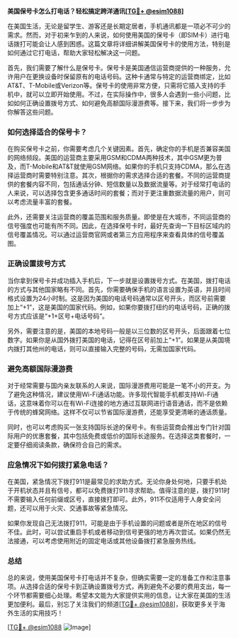 **美国保号卡怎么打电话？轻松搞定跨洋通讯[[TG💪+ @esim1088](https://t.me/s/esim1088)]**

在美国生活，无论是留学生、游客还是长期定居者，手机通讯都是一项必不可少的需求。然而，对于初来乍到的人来说，如何使用美国的保号卡（即SIM卡）进行电话拨打可能会让人感到困惑。这篇文章将详细讲解美国保号卡的使用方法，特别是如何通过它打电话，帮助大家轻松解决这一问题。

首先，我们需要了解什么是保号卡。保号卡是美国通信运营商提供的一种服务，允许用户在更换设备时保留原有的电话号码。这种卡通常与特定的运营商绑定，比如AT&T、T-Mobile或Verizon等。保号卡的使用非常方便，只需将它插入支持的手机中，就可以立即开始使用。不过，在实际操作中，很多人会遇到一些小问题，比如如何正确设置拨号方式、如何避免高额国际漫游费等。接下来，我们将一步步为你解答这些问题。

### 如何选择适合的保号卡？

在购买保号卡之前，你需要考虑几个关键因素。首先，确定你的手机是否兼容美国的网络频段。美国的运营商主要采用GSM和CDMA两种技术，其中GSM更为普及，而T-Mobile和AT&T就使用GSM网络。如果你的手机只支持CDMA，那么在选择运营商时需要特别注意。其次，根据你的需求选择合适的套餐。不同的运营商提供的套餐内容不同，包括通话分钟、短信数量以及数据流量等。对于经常打电话的人来说，可以选择包含更多通话时间的套餐；而对于更注重数据流量的用户，则可以考虑流量丰富的套餐。

此外，还需要关注运营商的覆盖范围和服务质量。即使是在大城市，不同运营商的信号强度也可能有所不同。因此，在选择保号卡时，最好先查询一下目标区域内的信号覆盖情况。可以通过运营商官网或者第三方应用程序来查看具体的信号覆盖图。

### 正确设置拨号方式

当你拿到保号卡并成功插入手机后，下一步就是设置拨号方式。在美国，拨打电话的方式与其他国家略有不同。首先，你需要确保手机的语言设置为英语，并且时间格式设置为24小时制。这是因为美国的电话号码通常以区号开头，而区号前需要加上“+1”，这是美国的国家代码。例如，如果你要拨打纽约的电话号码，正确的拨号方式应该是“+1+区号+电话号码”。

另外，需要注意的是，美国的本地号码一般是以三位数的区号开头，后面跟着七位数字。如果你是从国外拨打美国的电话，记得在区号前加上“+1”。如果是从美国境内拨打其他州的电话，则可以直接输入完整的号码，无需加国家代码。

### 避免高额国际漫游费

对于经常需要与国内亲友联系的人来说，国际漫游费用可能是一笔不小的开支。为了避免这种情况，建议使用Wi-Fi通话功能。许多现代智能手机都支持Wi-Fi通话，这意味着你可以在有Wi-Fi连接的地方通过互联网进行语音通话，而不是依赖于传统的蜂窝网络。这样不仅可以节省国际漫游费，还能享受更清晰的通话质量。

同时，也可以考虑购买一张支持国际长途的保号卡。有些运营商会推出专门针对国际用户的优惠套餐，其中包括免费或低价的国际长途服务。在选择这类套餐时，一定要仔细阅读条款，确保符合自己的需求。

### 应急情况下如何拨打紧急电话？

在美国，紧急情况下拨打911是最常见的求助方式。无论你身处何地，只要手机处于开机状态并且有信号，都可以免费拨打911寻求帮助。值得注意的是，拨打911时不需要输入任何前缀或区号，直接拨打即可。此外，911不仅适用于人身安全问题，还可以用于火灾、交通事故等紧急情况。

如果你发现自己无法拨打911，可能是由于手机设置的问题或者是所在地区的信号不佳。此时，可以尝试重启手机或者移动到信号更强的地方再次尝试。如果仍然无法接通，可以考虑使用附近的固定电话或其他设备拨打紧急服务热线。

### 总结

总的来说，使用美国保号卡打电话并不复杂，但确实需要一定的准备工作和注意事项。从选择合适的保号卡到正确设置拨号方式，再到避免不必要的费用支出，每一个环节都需要细心处理。希望本文能为大家提供实用的信息，让大家在美国的生活更加便利。最后，别忘了关注我们的频道[[TG💪+ @esim1088](https://t.me/s/esim1088)]，获取更多关于海外生活的实用技巧！

[[TG💪+ @esim1088](https://t.me/s/esim1088) ![Image](https://i.postimg.cc/4NQfJmqS/Snipaste-2025-05-13-00-14-12.png)]